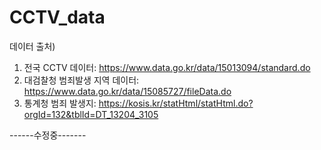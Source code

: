 # CCTV_data

데이터 출처)
1. 전국 CCTV 데이터: https://www.data.go.kr/data/15013094/standard.do
2. 대검찰청 범죄발생 지역 데이터: https://www.data.go.kr/data/15085727/fileData.do
3. 통계청 범죄 발생지: https://kosis.kr/statHtml/statHtml.do?orgId=132&tblId=DT_13204_3105

------수정중-------
